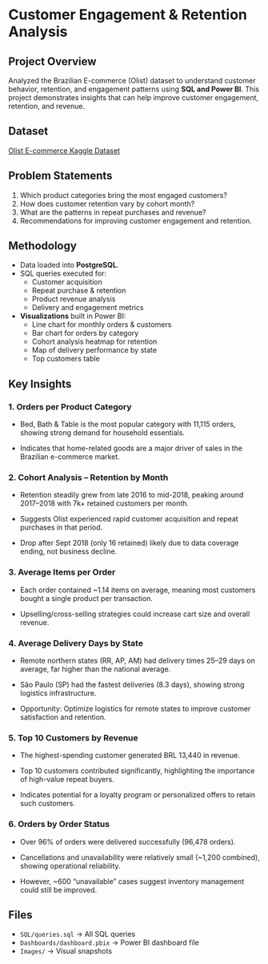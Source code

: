 # Customer Engagement & Retention Analysis

## Project Overview
Analyzed the Brazilian E-commerce (Olist) dataset to understand customer behavior, retention, and engagement patterns using **SQL and Power BI**. This project demonstrates insights that can help improve customer engagement, retention, and revenue.

## Dataset
[Olist E-commerce Kaggle Dataset](https://www.kaggle.com/datasets/olistbr/brazilian-ecommerce?resource=download)

## Problem Statements
1. Which product categories bring the most engaged customers?
2. How does customer retention vary by cohort month?
3. What are the patterns in repeat purchases and revenue?
4. Recommendations for improving customer engagement and retention.

## Methodology
- Data loaded into **PostgreSQL**.
- SQL queries executed for:
  - Customer acquisition
  - Repeat purchase & retention
  - Product revenue analysis
  - Delivery and engagement metrics
- **Visualizations** built in Power BI:
  - Line chart for monthly orders & customers
  - Bar chart for orders by category
  - Cohort analysis heatmap for retention
  - Map of delivery performance by state
  - Top customers table

## Key Insights
### 1. Orders per Product Category

- Bed, Bath & Table is the most popular category with 11,115 orders, showing strong demand for household essentials.

- Indicates that home-related goods are a major driver of sales in the Brazilian e-commerce market.

### 2. Cohort Analysis – Retention by Month

- Retention steadily grew from late 2016 to mid-2018, peaking around 2017–2018 with 7k+ retained customers per month.

- Suggests Olist experienced rapid customer acquisition and repeat purchases in that period.

- Drop after Sept 2018 (only 16 retained) likely due to data coverage ending, not business decline.

### 3. Average Items per Order

- Each order contained ~1.14 items on average, meaning most customers bought a single product per transaction.

- Upselling/cross-selling strategies could increase cart size and overall revenue.

### 4. Average Delivery Days by State

- Remote northern states (RR, AP, AM) had delivery times 25–29 days on average, far higher than the national average.

- São Paulo (SP) had the fastest deliveries (8.3 days), showing strong logistics infrastructure.

- Opportunity: Optimize logistics for remote states to improve customer satisfaction and retention.

### 5. Top 10 Customers by Revenue

- The highest-spending customer generated BRL 13,440 in revenue.

- Top 10 customers contributed significantly, highlighting the importance of high-value repeat buyers.

- Indicates potential for a loyalty program or personalized offers to retain such customers.

### 6. Orders by Order Status

- Over 96% of orders were delivered successfully (96,478 orders).

- Cancellations and unavailability were relatively small (~1,200 combined), showing operational reliability.

- However, ~600 “unavailable” cases suggest inventory management could still be improved.

## Files
- `SQL/queries.sql` → All SQL queries
- `Dashboards/dashboard.pbix` → Power BI dashboard file
- `Images/` → Visual snapshots
